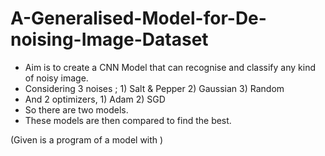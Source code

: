 # A-Generalised-Model-for-De-noising-Image-Dataset

- Aim is to create a CNN Model that can recognise and classify any kind of noisy image.
- Considering 3 noises ; 1) Salt & Pepper 2) Gaussian 3) Random
- And 2 optimizers, 1) Adam 2) SGD 
- So there are two models.
- These models are then compared to find the best.

(Given is a program of a model with  )
